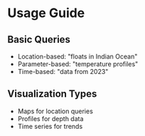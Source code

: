 # Usage Guide

## Basic Queries

- Location-based: "floats in Indian Ocean"
- Parameter-based: "temperature profiles"
- Time-based: "data from 2023"

## Visualization Types

- Maps for location queries
- Profiles for depth data
- Time series for trends
